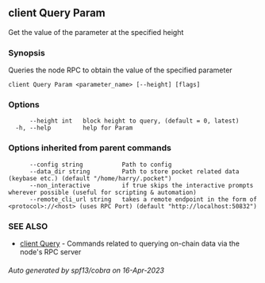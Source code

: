 ## client Query Param

Get the value of the parameter at the specified height

### Synopsis

Queries the node RPC to obtain the value of the specified parameter

```
client Query Param <parameter_name> [--height] [flags]
```

### Options

```
      --height int   block height to query, (default = 0, latest)
  -h, --help         help for Param
```

### Options inherited from parent commands

```
      --config string           Path to config
      --data_dir string         Path to store pocket related data (keybase etc.) (default "/home/harry/.pocket")
      --non_interactive         if true skips the interactive prompts wherever possible (useful for scripting & automation)
      --remote_cli_url string   takes a remote endpoint in the form of <protocol>://<host> (uses RPC Port) (default "http://localhost:50832")
```

### SEE ALSO

* [client Query](client_Query.md)	 - Commands related to querying on-chain data via the node's RPC server

###### Auto generated by spf13/cobra on 16-Apr-2023
